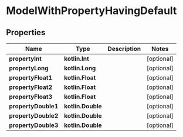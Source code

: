 
# ModelWithPropertyHavingDefault

## Properties
Name | Type | Description | Notes
------------ | ------------- | ------------- | -------------
**propertyInt** | **kotlin.Int** |  |  [optional]
**propertyLong** | **kotlin.Long** |  |  [optional]
**propertyFloat1** | **kotlin.Float** |  |  [optional]
**propertyFloat2** | **kotlin.Float** |  |  [optional]
**propertyFloat3** | **kotlin.Float** |  |  [optional]
**propertyDouble1** | **kotlin.Double** |  |  [optional]
**propertyDouble2** | **kotlin.Double** |  |  [optional]
**propertyDouble3** | **kotlin.Double** |  |  [optional]



